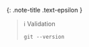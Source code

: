 <!-- _includes/docs/env/git/ -->

{: .note-title .text-epsilon }
> ℹ️ Validation
>
> ```shell
> git --version
> ```
